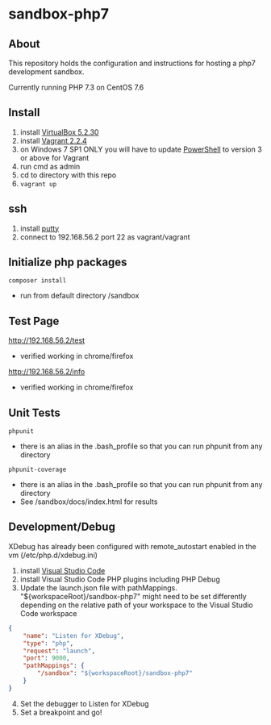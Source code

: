 # sandbox-php7

## About

This repository holds the configuration and instructions for hosting a php7 development sandbox.

Currently running PHP 7.3 on CentOS 7.6

## Install

1. install [VirtualBox 5.2.30](https://www.virtualbox.org/)
2. install [Vagrant 2.2.4](https://www.vagrantup.com/)
3. on Windows 7 SP1 ONLY you will have to update [PowerShell](https://docs.microsoft.com/en-us/powershell/scripting/setup/installing-windows-powershell?view=powershell-6) to version 3 or above for Vagrant
4. run cmd as admin
5. cd to directory with this repo
6. `vagrant up`

## ssh

1. install [putty](https://www.putty.org/)
2. connect to 192.168.56.2 port 22 as vagrant/vagrant

## Initialize php packages

`composer install`
- run from default directory /sandbox

## Test Page

http://192.168.56.2/test
- verified working in chrome/firefox

http://192.168.56.2/info
- verified working in chrome/firefox

## Unit Tests

`phpunit`
- there is an alias in the .bash_profile so that you can run phpunit from any directory

`phpunit-coverage` 
- there is an alias in the .bash_profile so that you can run phpunit from any directory
- See /sandbox/docs/index.html for results

## Development/Debug

XDebug has already been configured with remote_autostart enabled in the vm (/etc/php.d/xdebug.ini)

1. install [Visual Studio Code](https://code.visualstudio.com/)
2. install Visual Studio Code PHP plugins including PHP Debug
3. Update the launch.json file with pathMappings. "${workspaceRoot}/sandbox-php7" might need to be set differently depending on the relative path of your workspace to the Visual Studio Code workspace
```json
{
	"name": "Listen for XDebug",
	"type": "php",
	"request": "launch",
	"port": 9000,
	"pathMappings": {
		"/sandbox": "${workspaceRoot}/sandbox-php7"
	}
}
```
4. Set the debugger to Listen for XDebug
5. Set a breakpoint and go!
